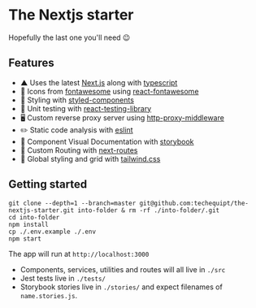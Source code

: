 # The Nextjs starter

Hopefully the last one you'll need 😉

## Features

- ▲ Uses the latest [Next.js](https://github.com/zeit/next.js) along with [typescript](https://www.typescriptlang.org/)
- 🎉 Icons from [fontawesome](https://fontawesome.com/) using [react-fontawesome](https://github.com/FortAwesome/react-fontawesome)
- 💅 Styling with [styled-components](https://github.com/styled-components/styled-components)
- 🐐 Unit testing with [react-testing-library](https://github.com/testing-library/react-testing-library)
- 🖥 Custom reverse proxy server using [http-proxy-middleware](https://github.com/chimurai/http-proxy-middleware)
- ✏️ Static code analysis with [eslint](https://eslint.org/)
- 📖 Component Visual Documentation with [storybook](https://storybook.js.org)
- 🏹 Custom Routing with [next-routes](https://github.com/fridays/next-routes)
- 💨 Global styling and grid with [tailwind.css](https://tailwindcss.com/)

## Getting started

```
git clone --depth=1 --branch=master git@github.com:techequipt/the-nextjs-starter.git into-folder & rm -rf ./into-folder/.git
cd into-folder
npm install
cp ./.env.example ./.env
npm start
```

The app will run at `http://localhost:3000`

- Components, services, utilities and routes will all live in `./src`
- Jest tests live in `./tests/`
- Storybook stories live in `./stories/` and expect filenames of `name.stories.js`.
